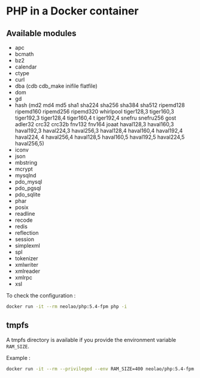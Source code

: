 PHP in a Docker container
=========================

Available modules
-----------------

- apc
- bcmath
- bz2
- calendar
- ctype
- curl
- dba (cdb cdb_make inifile flatfile)
- dom
- gd
- hash (md2 md4 md5 sha1 sha224 sha256 sha384 sha512 ripemd128 ripemd160 ripemd256 ripemd320 whirlpool tiger128,3 tiger160,3 tiger192,3 tiger128,4 tiger160,4 t
      iger192,4 snefru snefru256 gost adler32 crc32 crc32b fnv132 fnv164 joaat haval128,3 haval160,3 haval192,3 haval224,3 haval256,3 haval128,4 haval160,4 haval192,4 haval224,
      4 haval256,4 haval128,5 haval160,5 haval192,5 haval224,5 haval256,5)
- iconv
- json
- mbstring
- mcrypt
- mysqlnd
- pdo_mysql
- pdo_pgsql
- pdo_sqlite
- phar
- posix
- readline
- recode
- redis
- reflection
- session
- simplexml
- spl
- tokenizer
- xmlwriter
- xmlreader
- xmlrpc
- xsl

To check the configuration :

```bash
docker run -it --rm neolao/php:5.4-fpm php -i
```

tmpfs
-----

A tmpfs directory is available if you provide the environment variable `RAM_SIZE`.

Example :

```bash
docker run -it --rm --privileged --env RAM_SIZE=400 neolao/php:5.4-fpm
```
